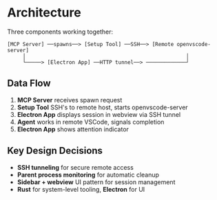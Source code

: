 # Architecture

Three components working together:

```
[MCP Server] ──spawns──> [Setup Tool] ──SSH──> [Remote openvscode-server]
     │                                                    │
     └─────> [Electron App] ──HTTP tunnel──> ─────────────┘
```

## Data Flow

1. **MCP Server** receives spawn request
2. **Setup Tool** SSH's to remote host, starts openvscode-server
3. **Electron App** displays session in webview via SSH tunnel
4. **Agent** works in remote VSCode, signals completion
5. **Electron App** shows attention indicator

## Key Design Decisions

- **SSH tunneling** for secure remote access
- **Parent process monitoring** for automatic cleanup
- **Sidebar + webview** UI pattern for session management
- **Rust** for system-level tooling, **Electron** for UI
